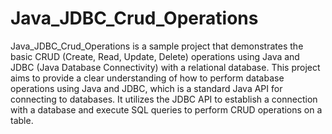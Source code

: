 # Java_JDBC_Crud_Operations
Java_JDBC_Crud_Operations is a sample project that demonstrates the basic CRUD (Create, Read, Update, Delete) operations using Java and JDBC (Java Database Connectivity) with a relational database.
This project aims to provide a clear understanding of how to perform database operations using Java and JDBC, which is a standard Java API for connecting to databases. It utilizes the JDBC API to establish a connection with a database and execute SQL queries to perform CRUD operations on a table.
